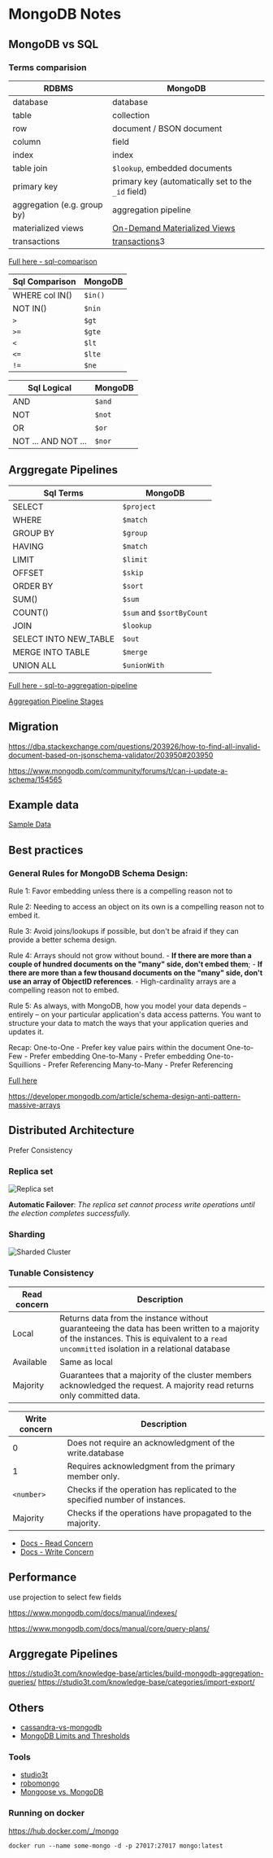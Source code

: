 # MongoDB Notes

## MongoDB vs SQL

### Terms comparision

RDBMS     | MongoDB
--------- | -------
database  | database
table     | collection
row       | document / BSON document
column    | field
index     | index
table join | `$lookup`, embedded documents
primary key | primary key (automatically set to the `_id` field)
aggregation (e.g. group by) | aggregation pipeline
materialized views | [On-Demand Materialized Views](https://www.mongodb.com/docs/manual/core/materialized-views/)
transactions | [transactions](https://www.mongodb.com/docs/manual/core/transactions/)3

[Full here - sql-comparison](https://www.mongodb.com/docs/manual/reference/sql-comparison/)

Sql Comparison | MongoDB
------------ | -------
WHERE col IN()  | `$in()`
NOT IN()  | `$nin` 
`>`       | `$gt`
`>=`      | `$gte`
`<`       | `$lt`
`<=`      | `$lte`
`!=`      | `$ne` 


Sql Logical | MongoDB
------------ | -------
AND                 | `$and`
NOT                 | `$not`
OR                  | `$or`
NOT ... AND NOT ... | `$nor`

## Arggregate Pipelines

Sql Terms | MongoDB
--------- | -------
SELECT      | `$project`
WHERE       | `$match`
GROUP BY    | `$group`
HAVING      | `$match`
LIMIT       | `$limit`
OFFSET      | `$skip`
ORDER BY    | `$sort`
SUM()       | `$sum`
COUNT()     | `$sum` and `$sortByCount`
JOIN        | `$lookup`
SELECT INTO NEW_TABLE | `$out`
MERGE INTO TABLE | `$merge`
UNION ALL | `$unionWith`

[Full here - sql-to-aggregation-pipeline](https://www.mongodb.com/developer/products/mongodb/sql-to-aggregation-pipeline/)

[Aggregation Pipeline Stages](https://www.mongodb.com/docs/manual/reference/operator/aggregation-pipeline/)


## Migration

https://dba.stackexchange.com/questions/203926/how-to-find-all-invalid-document-based-on-jsonschema-validator/203950#203950

https://www.mongodb.com/community/forums/t/can-i-update-a-schema/154565


## Example data

[Sample Data](https://github.com/neelabalan/mongodb-sample-dataset)

## Best practices

### General Rules for MongoDB Schema Design:

Rule 1: Favor embedding unless there is a compelling reason not to

Rule 2: Needing to access an object on its own is a compelling reason not to embed it.

Rule 3: Avoid joins/lookups if possible, but don't be afraid if they can provide a better schema design.

Rule 4: Arrays should not grow without bound. 
    - **If there are more than a couple of hundred documents on the "many" side, don't embed them**; 
    - **If there are more than a few thousand documents on the "many" side, don't use an array of ObjectID references**. 
    - High-cardinality arrays are a compelling reason not to embed.

Rule 5: As always, with MongoDB, how you model your data depends – entirely – on your particular application's data access patterns. You want to structure your data to match the ways that your application queries and updates it.

Recap:
One-to-One - Prefer key value pairs within the document
One-to-Few - Prefer embedding
One-to-Many - Prefer embedding
One-to-Squillions - Prefer Referencing
Many-to-Many - Prefer Referencing

[Full here](https://www.mongodb.com/developer/products/mongodb/mongodb-schema-design-best-practices/#additional-resources-)

https://developer.mongodb.com/article/schema-design-anti-pattern-massive-arrays

## Distributed Architecture

Prefer Consistency

### Replica set
![Replica set](https://www.mongodb.com/docs/manual/images/replica-set-read-write-operations-primary.bakedsvg.svg)

**Automatic Failover**: *The replica set cannot process write operations until the election completes successfully.*

### Sharding

![Sharded Cluster](https://www.mongodb.com/docs/manual/images/sharded-cluster-production-architecture.bakedsvg.svg)


### Tunable Consistency

Read concern  | Description 
------------- | -------
Local         | Returns data from the instance without guaranteeing the data has been written to a majority of the instances. This is equivalent to a `read uncommitted` isolation in a relational database
Available     | Same as local
Majority     | Guarantees that a majority of the cluster members acknowledged the request. A majority read returns only committed data.


Write concern  | Description 
------------- | -------
0             | Does not require an acknowledgment of the write.database
1             | Requires acknowledgment from the primary member only.
`<number>`    | Checks if the operation has replicated to the specified number of instances.
Majority      | Checks if the operations have propagated to the majority.


- [Docs - Read Concern](https://www.mongodb.com/docs/v6.0/reference/read-concern/)
- [Docs - Write Concern](https://www.mongodb.com/docs/v6.0/reference/write-concern/)


## Performance 

use projection to select few fields

https://www.mongodb.com/docs/manual/indexes/

https://www.mongodb.com/docs/manual/core/query-plans/


## Arggregate Pipelines

https://studio3t.com/knowledge-base/articles/build-mongodb-aggregation-queries/
https://studio3t.com/knowledge-base/categories/import-export/

## Others

- [cassandra-vs-mongodb](https://www.instaclustr.com/blog/cassandra-vs-mongodb/)
- [MongoDB Limits and Thresholds](https://www.mongodb.com/docs/manual/reference/limits/)

### Tools
- [studio3t](https://studio3t.com/download/)
- [robomongo](https://robomongo.org/)
- [Mongoose vs. MongoDB](https://leanylabs.com/blog/mongoose-vs-mongodb/)

### Running on docker

https://hub.docker.com/_/mongo

```
docker run --name some-mongo -d -p 27017:27017 mongo:latest
```